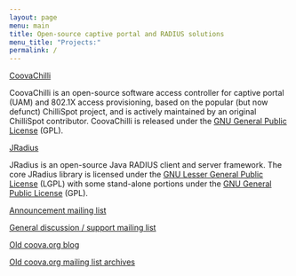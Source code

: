 ```yaml
---
layout: page
menu: main
title: Open-source captive portal and RADIUS solutions
menu_title: "Projects:"
permalink: /
---
```


[CoovaChilli](/CoovaChilli)

CoovaChilli is an open-source software access controller for captive portal
(UAM) and 802.1X access provisioning, based on the popular (but now defunct)
ChilliSpot project, and is actively maintained by an original ChilliSpot
contributor. CoovaChilli is released under the
[GNU General Public License](http://www.gnu.org/licenses/gpl.html) (GPL).


[JRadius](/JRadius)

JRadius is an open-source Java RADIUS client and server framework. The core
JRadius library is licensed under the
[GNU Lesser General Public License](http://www.gnu.org/licenses/lgpl.html)
(LGPL) with some stand-alone portions under the
[GNU General Public License](http://www.gnu.org/licenses/gpl.html) (GPL).


<!--
[CoovaAP](/CoovaAP)

CoovaAP is an [OpenWrt](http://www.openwrt.org/)-based firmware designed
especially for HotSpots. It comes with the [CoovaChilli](/CoovaChilli) access
controller built-in and makes it easily configurable.


[CoovaAX](https://play.google.com/store/apps/details?id=com.coova.android)

CoovaAX is a Wi-Fi hotspot utility for Android. Use it to login to captive
portal hotspot networks using the WISPr XML method of authentication. Also use
it to log the scanned signals along with GPS location information for display on
a map. Optionally have the app auto-login to known networks. Supports WISPr 1.0
and 2.0 using EAP-TTLS/PAP or EAP-MD5.
-->

[Announcement mailing list](https://www.brightonchilli.org.uk/mailman/listinfo/coovachilli-announce)

[General discussion / support mailing list](https://www.brightonchilli.org.uk/mailman/listinfo/coovachilli)

[Old coova.org blog](/posts.html)

[Old coova.org mailing list archives](mail-archive)
